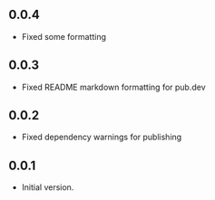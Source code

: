 ## 0.0.4

- Fixed some formatting

## 0.0.3

- Fixed README markdown formatting for pub.dev

## 0.0.2

- Fixed dependency warnings for publishing

## 0.0.1

- Initial version.